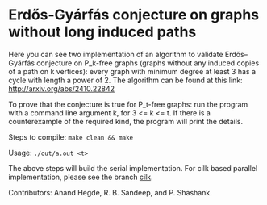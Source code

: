 # Erdős-Gyárfás conjecture on graphs without long induced paths

Here you can see two implementation of an algorithm
to validate Erdős–Gyárfás conjecture on P_k-free graphs (graphs without any induced copies of a path on k vertices):
every graph with minimum degree at least 3 has a cycle with length a power of 2.
The algorithm can be found at this link: http://arxiv.org/abs/2410.22842

To prove that the conjecture is true for P_t-free graphs: run the program with a command line argument k, for 3 <= k <= t.
If there is a counterexample of the required kind, the program will print the details.

Steps to compile:
`make clean && make`

Usage: `./out/a.out <t>`

The above steps will build the serial implementation. For cilk based parallel implementation, please see the branch [cilk](https://github.com/rbsandeep/Erdos-Gyarfas/tree/cilk).

Contributors: Anand Hegde, R. B. Sandeep, and P. Shashank.
